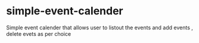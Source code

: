# simple-event-calender
Simple event calender that allows user to listout the events and add events , delete evets as per choice
